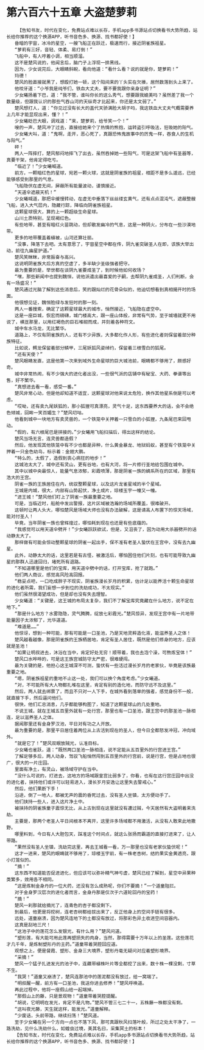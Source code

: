 # 第六百六十五章 大盗楚萝莉
        【告知书友，时代在变化，免费站点难以长存，手机app多书源站点切换看书大势所趋，站长给你推荐的这个换源APP，听书音色多、换源、找书都好使！】
       昏暗的宇宙，冰冷的星空，一艘飞船正在跃迁，极速而行，接近阴雀族祖星。
       “萝莉有三好，音轻、体柔、易打倒！”
       飞船中，有人哼着小调，相当顺溜。
       这不是楚风说的，他闻言后，脑门子上浮现一排黑线。
       因为，少女说完后，大眼睛斜睨，看向他道：“看什么看？说的就是你，楚萝莉！”
       玛德！
       楚风的脸直接就黑了，想殴打她一顿，这个阳间来的丫头实在欠揍，居然数落到头上来了。
       他咬牙道：“小爷我是纯爷们，铁血大丈夫，要不要我跟你亲身证明？”
       少女曦扬着下巴，道：“我不管，谁叫你长的这么秀气，想要跟我媲美吗？虽然差了我一个数量级，但跟我认识的那些气吞山河的天纵奇才比起来，你还是太文弱了。”
       楚风想打人，道：“你见过没有长大的盖代天骄满脸大胡子吗，我这铁血大丈夫气概需要养上几年才能显现出来，懂？！”
       少女曦眨巴大眼，调戏道：“来，楚萝莉，给爷笑一个！”
       嗖的一声，楚风冲了过去，直接给她来个了热情的熊抱，运转盗引呼吸法，狂吸她的阳气。
       少女曦大叫，道：“鬼啊，走开，恶心死了，真跟恐怖鬼故事中的厉鬼一样，吞食人的生机与阳气。”
       砰！
       两人一阵摔打，楚风郁闷地摔飞了出去，虽然吞掉她一些阳气，可是这架飞船中有圣器等，真要干架，他肯定得吃亏。
       “临近了！”少女曦喊道。
       前方，一颗暗红色的星球，宛若一颗火球，这就是阴雀族的祖星，相距不是多么遥远，已经能够感受到那里的气息。
       飞船隐伏在虚无间，屏蔽所有能量波动，谨慎接近。
       “天道伞遮蔽天机！”
       少女曦喊道，那把伞缓慢转动，在虚无中垂落下丝丝缕玄黄气，还有点点混沌气，遮蔽整艘飞船，进入大气层内，隐藏行踪，降临向阴雀族祖星。
       这颗星球很大，算的上一颗超级生命星球。
       山川土质特别，呈现褐红色。
       有些地带，甚至有暗红火苗跳动，但却散发幽冷的气息，这是一种阴火，分布在一些沙漠地带。
       更多的地带覆盖着植被，山河还算壮丽。
       “没事，降落下去吧。太有意思了，宇宙星空中都在传，阴九雀突破圣人在即，该族大举出动，前往九幽星护道。”
       楚风笑眯眯，非常振奋与高兴。
       这说明阴雀族大后方真的空虚了，多半缺少圣级强者把守。
       最为重要的是，举世都在谈阴九雀要成圣了，到时候他如何收场？
       “嘿，那些新闻中也提到魏恒，说他派遣出最喜爱的子嗣，去帮阴九雀成圣，人们判断，会有一场盛况！”
       楚风通过光脑了解到这些消息后，笑的跟灿烂的花骨朵似的，他迫切想看到真相揭开时的场面。
       他很想见证，魏恒脸绿与发狂时的那一刻。
       两人一番搜索，确定了这颗星球最大的城市，悄然接近，飞船隐在虚空中。
       这是一座巨城，恢宏而磅礴，城门楼高大，跟一座山体般，非常有气势，至于城墙就更不用说了，横亘那里，以用红褐色的巨石堆砌而成，并刻着各种符文。
       城中车水马龙，无比繁华。
       道路上，不仅有阴雀族的人，还有不少异族，大多都化作人形，有些进化者则保留着部分种族特征。
       比如说，鳄龙保留着部分鳞甲，三尾妖狐风姿绰约，保留着三根雪白的狐尾。
       “还有天使？”
       楚风眼睛发直，这是他第一次来到域外生命星球的巨大城池前，眼睛都不够用了，颇感好奇。
       城中非常热闹，有不少强大的进化者出没，一些很气派的店铺中有秘宝、大药、拳谱等出售，好不繁华。
       “真想进去看一看，感受一番。”
       楚风非常心动，但是他却知道不适宜，这颗星球对他来说太危险，换作其他星系倒是可以考虑。
       “哎呦，还有卖九尾妖狐的，那小狐狸可真漂亮，灵气十足，这东西要养大的话，会不会绝色倾城，回眸一笑百媚生？”楚风叨咕。
       他看到城中一块地方有卖灵兽的，一个铁笼中关押着一只雪白的小狐狸，九条尾巴来回甩动。
       “假的，有六根尾巴是拼接的。”少女曦用飞船扫描后，得出这样的结论。
       楚风当场无言，连灵兽都造假？
       然后，他发现其他铁笼中有不少也都是异种，什么黄金暴龙、地狱蚂蚁，甚至有个铁笼中关押着一只金色幼鸟，标示着：金翅大鹏。
       “特么的，太假了，造假到丧心病狂的地步！”
       这城池太大了，城中还有灵山，更有谷地，也有大河，将一片修行圣地给包围在城中。
       其中以城中央最惊人，能量气息浓郁，彩霞喷薄，那是阴雀一族的嫡系所在的区域，那里有浩大的王宫。
       阴雀一族的王族居住在内，统驭整颗星球，以及这片龙雀星域的半个星域。
       王城是内城，很大，内部有山势起伏，净土成片，琼楼玉宇一幢又一幢。
       “进王城！”楚风他们盯上了阴雀一族最重要之地。
       可是，当临近时，船舱中发出警报，这片区域被浩瀚的场域所覆盖，很难破开。
       这顿时让两人头大，哪怕楚风是场域大师也没有办法破解，这是请高人布置下的惊天场域，能对付圣人！
       毕竟，当年阴雀一族也曾辉煌过，哪怕耗到现在也还是有些底蕴的。
       “我感觉可以用天道伞劈开！”少女曦跃跃欲试，但是，又沮丧了，因为动用大杀器劈开的话动静太大了。
       那样做有可能会惊动整颗星球的阴雀一起出手，保不准有老圣人蛰伏在王宫中，没有去九幽星。
       此外，动静太大的话，这里若是有古怪，被激活后，哪怕困住他们片刻，也有可能导致九幽星的那群人迅速回归，堵死所有退路。
       “不知道哪里是他们的宝库，用天道伞劈中的话，打开宝库，抢了就跑。”
       他们两人商议，感觉高风险高回报。
       “稳妥点吧，一口吃成胖子不现实，阴雀族漫长岁月的积累，估计足以能养活十颗生命星球的进化者所需，我们妄想一步到位的洗劫成功，不太现实。”
       他们虽然很渴望成功，但是却也没有失去理智。
       少女曦道：“关键是，这王城的布局太复杂，我们不了解宝库究竟藏在什么地方，说不定在地下。”
       “那是什么地方？水雾隐隐，灵气腾腾，绽放七彩霞光。”楚风惊异，发现王宫中有一片地带能量因子太浓郁了，光华道道。
       “难道是……”
       他惊讶，想到一种可能，那有可能是一口圣池，乃是天地灵粹造化液，能滋养圣人之体！
       楚风越看越像，那是阴雀族的王族栖居地，肯定有圣人居住，既然是他们修身的地方，应该就是圣池！
       “如果让明叔进去，沐浴在当中，肯定好处无穷！顺带着，我也去泡个澡，可熬炼宝体！”
       楚风口水哗哗的，可是这王族宫城防守太严密，很难硬闯。
       最为关键的是，他担心这王城深不可测，蛰伏有一些活过漫长岁月的老家伙，毕竟是该族最重要之地。
       “嗯，阴雀族祖星的重地不止这一处，我们可以换个角度考虑。”少女曦道。
       “对，不可能所有大人物都扎堆在这里，肯定有别的造化地，而防守远不及这里。”
       然后，两人就去绑票了，而且不只对一人下手，在城外看到落单的强者，感觉身份不一般，就直接下手，然后逼问他们。
       很快，他们汇总消息，几乎都能够构图了，知道了这颗星球山的几处重地。
       不说王城，就在王城五百里外就有一处行宫，那里也有一口圣池，跟王宫中的那圣池一脉相连，足以滋养圣人之体。
       据闻那里还有金身罗汉池，平日对有功之人开放。
       最为重要的是，那里平日居住着两位从上古活到现在的圣人，但今日全都怒发冲冠，冲向域外。
       “就是它了！”楚风双眼放贼光，认准目标。
       少女曦也雀跃，道：“既然两口圣池一脉相连，说不定能从五百里外的行宫进王宫。”
       了解足够多后，两人动身，驾驭飞船悄然闯到五百里外的行宫前，说是行宫，但是占地也很广，很大的一片庄园。
       里面有净土，有灵山，被场域守护在当中。
       “没什么可说的，打进去，这地方的场域跟皇宫比弱多了，你看，也有在这行宫庄园中出没的进化者，挟持他们或许可以轻易进入，漫长岁月安逸让这里失去警戒心。”
       然后，他们果断下手！
       沿途，倒了一地人，都被无声的震的昏死过去，没有圣人坐镇，太方便动手了。
       他们挟持一些人，进入这片净土中。
       被挟持的阴雀族童子震惊无比，从上古到现在这里就没有遭过贼，今天居然有大盗明着来洗劫。
       主要是，那两个老圣人平日间根本不离开，这里许多场域都不用激活，从没有人敢来此地撒野。
       哪里料到，今日有人大胆包天，踩准这个时间点，就这么张扬而霸道的直接打进来了，让人带路。
       “果然没有圣人坐镇，洗劫完这里，再去王城看一看，万一那里也没有老家伙蛰伏呢！”
       这才一进来，楚风的眼睛就不够用了，琼楼玉宇前，有一株老杏树，结的果实金黄透亮，跟小灯笼似的。
       “摘！”
       这东西不知道能否促进进化，但应该可以弥补精气神亏虚，楚风已经了解到，星空中异果种类繁多，效用各不相同。
       “这是炼制金身丹的一位大药，还没有怎么成熟呢，你们不要摘！”一个道童阻拦。
       对于金身罗汉层次的进化者而言，金身丹那是仅次于六道轮回丹的宝药！
       “摘！”
       楚风一刹那就给摘光了，连青色的杏子都没剩下。
       到最后，他更是将挖树，连老杏树都给拔出来了，反正他身上的空间手链有很多。
       远处，道童崩溃，因为楚风连地下的土都没有放过，将那彩色异土收进空间容器内。
       这真是刮地三尺！
       “这池子中的莲花怎么发银光，有什么用？”楚风问道。
       “塑形莲，有大能可用此莲再塑损失的肉身，当然，那得需要十万年以上的圣莲。这些莲花才几千年，是炼制塑形丹的主药。”道童带着哭腔回应道。
       观想之上，便是餐霞、塑形、金身三大境界，塑形丹毫无疑问对应着塑形境界。
       “采摘！”
       楚风一个猛子扎进发光的池子中，连藕带植株叶片等全都挖了出来，数十株一棵没剩，寸草不生。
       “我哭！”道童又崩溃了，楚风连那池中的莲泥都没有放过，给一窝端了。
       “明叔醒一醒，前方有一口圣池，我送你进去修养！”楚风呼唤道。
       再此过程中，他将一座假山给一起端掉。
       “那假山上的藤，只是景观物！”道童带着哭腔提醒。
       “胡说，它明明在发光，肯定不是凡物。”楚风不管三七二十一，五株藤一株都没有剩。
       “这叫夜光藤，天生就这样，能发光。”道童解释。
       “少废话，头前带路，继续扫荡！”楚风道。
       至于少女曦在另一个方向一点也不落下风，那可真跟秋风扫落叶般，所过之处太干净了，一路洗劫，见什么洗劫什么，如蝗虫过境，美其名曰，采集冥土的标本！
       【告知书友，时代在变化，免费站点难以长存，手机app多书源站点切换看书大势所趋，站长给你推荐的这个换源APP，听书音色多、换源、找书都好使！】